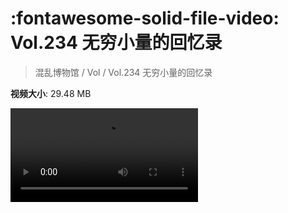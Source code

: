 # :fontawesome-solid-file-video: Vol.234 无穷小量的回忆录

> 混乱博物馆 / Vol / Vol.234 无穷小量的回忆录

**视频大小**: 29.48 MB

<div class="video"><video src="https://file.hsyhx.top/archive/234.mp4" controls preload>🤔 您的浏览器不支持 video 标签</video></div>